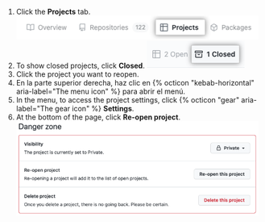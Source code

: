 1. Click the **Projects** tab. ![Screenshot showing project close button](/assets/images/help/issues/projects-profile-tab.png)
1. To show closed projects, click **Closed**. ![Screenshot showing project close button](/assets/images/help/issues/closed-projects-tab.png)
1. Click the project you want to reopen.
1. En la parte superior derecha, haz clic en {% octicon "kebab-horizontal" aria-label="The menu icon" %} para abrir el menú.
1. In the menu, to access the project settings, click {% octicon "gear" aria-label="The gear icon" %} **Settings**.
1. At the bottom of the page, click **Re-open project**. ![Screenshot showing project re-open button](/assets/images/help/issues/reopen-project-button.png)
